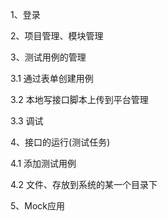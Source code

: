 
1、登录

2、项目管理、模块管理

3、测试用例的管理

  3.1 通过表单创建用例
  
  3.2 本地写接口脚本上传到平台管理
  
  3.3 调试
     
4、接口的运行(测试任务)

  4.1 添加测试用例
  
  4.2 文件、存放到系统的某一个目录下

5、Mock应用
